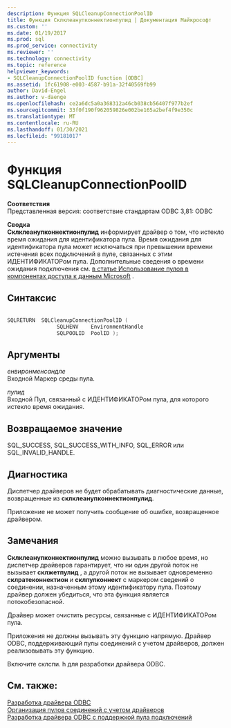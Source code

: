 ```yaml
---
description: Функция SQLCleanupConnectionPoolID
title: Функция Склклеанупконнектионпулид | Документация Майкрософт
ms.custom: ''
ms.date: 01/19/2017
ms.prod: sql
ms.prod_service: connectivity
ms.reviewer: ''
ms.technology: connectivity
ms.topic: reference
helpviewer_keywords:
- SQLCleanupConnectionPoolID function [ODBC]
ms.assetid: 1fc61908-e003-4587-b91a-32f40569fb99
author: David-Engel
ms.author: v-daenge
ms.openlocfilehash: ce2a6dc5a0a368312a46cb038cb56407f977b2ef
ms.sourcegitcommit: 33f0f190f962059826e002be165a2bef4f9e350c
ms.translationtype: MT
ms.contentlocale: ru-RU
ms.lasthandoff: 01/30/2021
ms.locfileid: "99181017"
---
```

# <a name="sqlcleanupconnectionpoolid-function"></a>Функция SQLCleanupConnectionPoolID
**Соответствия**  
 Представленная версия: соответствие стандартам ODBC 3,81: ODBC  
  
 **Сводка**  
 **Склклеанупконнектионпулид** информирует драйвер о том, что истекло время ожидания для идентификатора пула. Время ожидания для идентификатора пула может исключаться при превышении времени истечения всех подключений в пуле, связанных с этим ИДЕНТИФИКАТОРом пула. Дополнительные сведения о времени ожидания подключения см. [в статье Использование пулов в компонентах доступа к данным Microsoft](/previous-versions/ms810829(v=msdn.10)) .  
  
## <a name="syntax"></a>Синтаксис  
  
```cpp
  
SQLRETURN  SQLCleanupConnectionPoolID (  
                SQLHENV    EnvironmentHandle  
                SQLPOOLID  PoolID );  
```  
  
## <a name="arguments"></a>Аргументы  
 *енвиронменсандле*  
 Входной Маркер среды пула.  
  
 *пулид*  
 Входной Пул, связанный с ИДЕНТИФИКАТОРом пула, для которого истекло время ожидания.  
  
## <a name="returns"></a>Возвращаемое значение  
 SQL_SUCCESS, SQL_SUCCESS_WITH_INFO, SQL_ERROR или SQL_INVALID_HANDLE.  
  
## <a name="diagnostics"></a>Диагностика  
 Диспетчер драйверов не будет обрабатывать диагностические данные, возвращенные из **склклеанупконнектионпулид**.  
  
 Приложение не может получить сообщение об ошибке, возвращенное драйвером.  
  
## <a name="remarks"></a>Замечания  
 **Склклеанупконнектионпулид** можно вызывать в любое время, но диспетчер драйверов гарантирует, что ни один другой поток не вызывает **склжетпулид** , а другой поток не вызывает одновременно **склратеконнектион** и **склпулконнект** с маркером сведений о соединении, назначенным этому идентификатору пула. Поэтому драйвер должен убедиться, что эта функция является потокобезопасной.  
  
 Драйвер может очистить ресурсы, связанные с ИДЕНТИФИКАТОРом пула.  
  
 Приложения не должны вызывать эту функцию напрямую. Драйвер ODBC, поддерживающий пулы соединений с учетом драйверов, должен реализовывать эту функцию.  
  
 Включите склспи. h для разработки драйвера ODBC.  
  
## <a name="see-also"></a>См. также:  
 [Разработка драйвера ODBC](../../../odbc/reference/develop-driver/developing-an-odbc-driver.md)   
 [Организация пулов соединений с учетом драйверов](../../../odbc/reference/develop-app/driver-aware-connection-pooling.md)   
 [Разработка драйвера ODBC с поддержкой пула подключений](../../../odbc/reference/develop-driver/developing-connection-pool-awareness-in-an-odbc-driver.md)